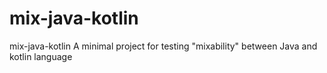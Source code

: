 # mix-java-kotlin
mix-java-kotlin
A minimal project for testing "mixability" between Java and kotlin language
